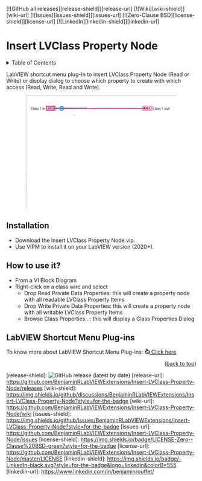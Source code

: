 <div id="top"></div>

[![GitHub all releases][release-shield]][release-url]
[![Wiki][wiki-shield]][wiki-url]
[![Issues][issues-shield]][issues-url]
[![Zero-Clause BSD][license-shield]][license-url]
[![LinkedIn][linkedin-shield]][linkedin-url]

# Insert LVClass Property Node

<!-- TABLE OF CONTENTS -->
<details>
  <summary>Table of Contents</summary>
  <ol>
    <li>
      <a href="#labview-shortcut-provider">LabVIEW Shortcut Provider</a>
      <ul>
        <li><a href="#installation">Installation</a></li>
        <li><a href="#how-to-use-it">How to use it?</a></li>
        <li><a href="#labview-shortcut-menu-plug-ins">LabVIEW Shortcut Menu Plug-ins</a></li>
      </ul>
    </li>
  </ol>
</details>

LabVIEW shortcut menu plug-In to insert LVClass Property Node (Read or Write) or display dialog to choose which property to create with which access (Read, Write, Read and Write).

<p align="center">
<img src="https://github.com/BenjaminRLabVIEWExtensions/Insert-LVClass-Property-Node/blob/54e9a5a032d7d5d79f9e4c9b9676f41238d953a7/img/InsertPropertyNode.gif?raw=true" alt="Insert LVClass Property Node" width="400" height="300" pointer-events="none"/>
</p>
  
## Installation
- Download the Insert LVClass Property Node.vip.
- Use VIPM to install it on your LabVIEW version (2020+).

## How to use it? 
- From a VI Block Diagram
- Right-click on a class wire and select
  - Drop Read Private Data Properties: this will create a property node with all readable LVClass Property Items
  - Drop Write Private Data Properties: this will create a property node with all writable LVClass Property Items
  - Browse Class Properties...: this will display a Class Properties Dialog 

## LabVIEW Shortcut Menu Plug-ins

To know more about LabVIEW Shortcut Menu Plug-ins: 
<a href="https://benjaminrlabviewextensions.github.io/Insert-LVClass-Property-Node/LabVIEW%20Shortcut%20Menu%20Plug-ins" target="_blank">
  <img src="https://github.com/BenjaminRLabVIEWExtensions/Insert-LVClass-Property-Node/blob/54e9a5a032d7d5d79f9e4c9b9676f41238d953a7/img/hand-pointer-regular.svg?raw=true" width="14" height="14"/> Click here
</a>

<p align="right">(<a href="#top">back to top</a>)</p>

<!-- MARKDOWN LINKS & IMAGES -->
<!-- https://www.markdownguide.org/basic-syntax/#reference-style-links -->
[release-shield]: ![GitHub release (latest by date)](https://img.shields.io/github/v/release/BenjaminRLabVIEWExtensions/Insert-LVClass-Property-Node?color=orange&logo=labview&style=for-the-badge)
[release-url]: https://github.com/BenjaminRLabVIEWExtensions/Insert-LVClass-Property-Node/releases
[wiki-shield]: https://img.shields.io/github/discussions/BenjaminRLabVIEWExtensions/Insert-LVClass-Property-Node?style=for-the-badge
[wiki-url]: https://github.com/BenjaminRLabVIEWExtensions/Insert-LVClass-Property-Node/wiki
[issues-shield]: https://img.shields.io/github/issues/BenjaminRLabVIEWExtensions/Insert-LVClass-Property-Node?style=for-the-badge
[issues-url]: https://github.com/BenjaminRLabVIEWExtensions/Insert-LVClass-Property-Node/issues
[license-shield]: https://img.shields.io/badge/LICENSE-Zero--Clause%20BSD-green?style=for-the-badge
[license-url]: https://github.com/BenjaminRLabVIEWExtensions/Insert-LVClass-Property-Node/master/LICENSE
[linkedin-shield]: https://img.shields.io/badge/-LinkedIn-black.svg?style=for-the-badge&logo=linkedin&colorB=555
[linkedin-url]: https://www.linkedin.com/in/benjaminrouffet/
